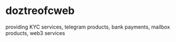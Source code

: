 # doztreofcweb
providing KYC services, telegram products, bank payments, mailbox products, web3 services
